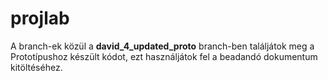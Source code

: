 # projlab

A branch-ek közül a **david_4_updated_proto** branch-ben találjátok meg a Prototípushoz készült kódot, ezt használjátok fel a beadandó dokumentum kitöltéséhez.
